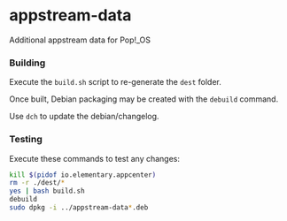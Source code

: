 # appstream-data

Additional appstream data for Pop!_OS

### Building

Execute the `build.sh` script to re-generate the `dest` folder.

Once built, Debian packaging may be created with the `debuild` command.

Use `dch` to update the debian/changelog.

### Testing

Execute these commands to test any changes:

```sh
kill $(pidof io.elementary.appcenter)
rm -r ./dest/*
yes | bash build.sh
debuild
sudo dpkg -i ../appstream-data*.deb
 ```
